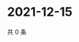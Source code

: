 # 2021-12-15

共 0 条

<!-- BEGIN WEIBO -->
<!-- 最后更新时间 Wed Dec 15 2021 02:13:46 GMT+0800 (China Standard Time) -->

<!-- END WEIBO -->
